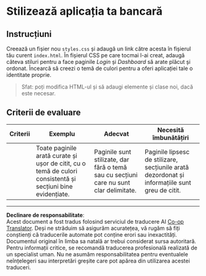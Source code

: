 <!--
CO_OP_TRANSLATOR_METADATA:
{
  "original_hash": "474f3ab1ee755ca980fc9104a0316e17",
  "translation_date": "2025-08-27T22:58:23+00:00",
  "source_file": "7-bank-project/2-forms/assignment.md",
  "language_code": "ro"
}
-->
# Stilizează aplicația ta bancară

## Instrucțiuni

Creează un fișier nou `styles.css` și adaugă un link către acesta în fișierul tău curent `index.html`. În fișierul CSS pe care tocmai l-ai creat, adaugă câteva stiluri pentru a face paginile *Login* și *Dashboard* să arate plăcut și ordonat. Încearcă să creezi o temă de culori pentru a oferi aplicației tale o identitate proprie.

> Sfat: poți modifica HTML-ul și să adaugi elemente și clase noi, dacă este necesar.

## Criterii de evaluare

| Criterii | Exemplu                                                                                                                | Adecvat                                                                       | Necesită îmbunătățiri                                                                        |
| -------- | ---------------------------------------------------------------------------------------------------------------------- | ----------------------------------------------------------------------------- | -------------------------------------------------------------------------------------------- |
|          | Toate paginile arată curate și ușor de citit, cu o temă de culori consistentă și secțiuni bine evidențiate.            | Paginile sunt stilizate, dar fără o temă sau cu secțiuni care nu sunt clar delimitate. | Paginile lipsesc de stilizare, secțiunile arată dezordonat și informațiile sunt greu de citit. |

---

**Declinare de responsabilitate**:  
Acest document a fost tradus folosind serviciul de traducere AI [Co-op Translator](https://github.com/Azure/co-op-translator). Deși ne străduim să asigurăm acuratețea, vă rugăm să fiți conștienți că traducerile automate pot conține erori sau inexactități. Documentul original în limba sa natală ar trebui considerat sursa autoritară. Pentru informații critice, se recomandă traducerea profesională realizată de un specialist uman. Nu ne asumăm responsabilitatea pentru eventualele neînțelegeri sau interpretări greșite care pot apărea din utilizarea acestei traduceri.